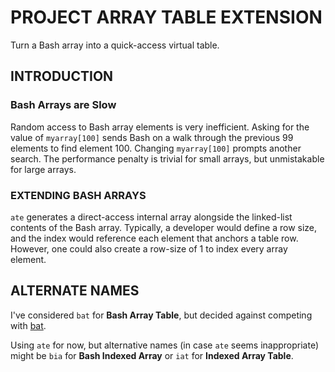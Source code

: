 # PROJECT ARRAY TABLE EXTENSION

Turn a Bash array into a quick-access virtual table.

## INTRODUCTION

### Bash Arrays are Slow

Random access to Bash array elements is very inefficient.  Asking
for the value of `myarray[100]` sends Bash on a walk through the
previous 99 elements to find element 100.  Changing `myarray[100]`
prompts another search.  The performance penalty is trivial for
small arrays, but unmistakable for large arrays.

### EXTENDING BASH ARRAYS

`ate` generates a direct-access internal array alongside the
linked-list contents of the Bash array.  Typically, a developer
would define a row size, and the index would reference each
element that anchors a table row.  However, one could also
create a row-size of 1 to index every array element.






## ALTERNATE NAMES

I've considered `bat` for **Bash Array Table**, but decided against
competing with [bat][bat].

Using `ate` for now, but alternative names (in case `ate` seems
inappropriate) might be `bia` for **Bash Indexed Array** or `iat` for
**Indexed Array Table**.






[bat]:  "https://github.com/sharkdp/bat"